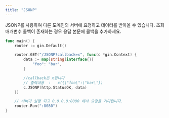 ```yaml
---
title: "JSONP"
---
```


JSONP를 사용하여 다른 도메인의 서버에 요청하고 데이터를 받아올 수 있습니다. 조회 매개변수 콜백이 존재하는 경우 응답 본문에 콜백을 추가하세요.

```go
func main() {
	router := gin.Default()

	router.GET("/JSONP?callback=x", func(c *gin.Context) {
		data := map[string]interface{}{
			"foo": "bar",
		}

		//callback은 x입니다
		// 출력내용  :   x({\"foo\":\"bar\"})
		c.JSONP(http.StatusOK, data)
	})

	// 서버가 실행 되고 0.0.0.0:8080 에서 요청을 기다립니다.
	router.Run(":8080")
}
```
